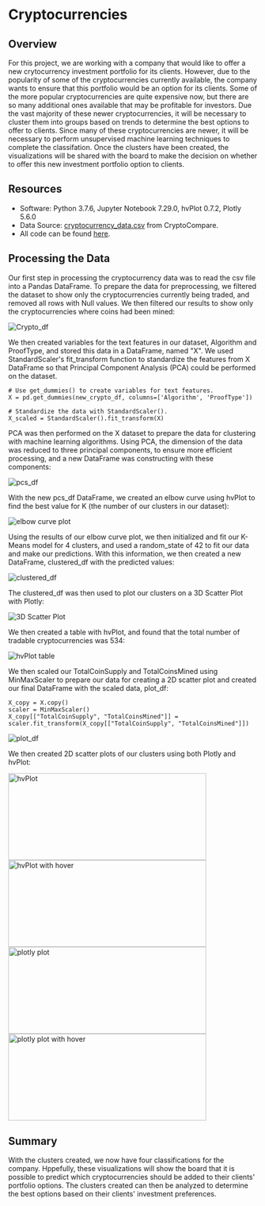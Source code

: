 # Cryptocurrencies

## Overview

For this project, we are working with a company that would like to offer a new crytocurrency investment portfolio for its clients. However, due to the popularity of some of the cryptocurrencies currently available, the company wants to ensure that this portfolio would be an option for its clients. Some of the more popular cryptocurrencies are quite expensive now, but there are so many additional ones available that may be profitable for investors. Due the vast majority of these newer cryptocurrencies, it will be necessary to cluster them into groups based on trends to determine the best options to offer to clients. Since many of these cryptocurrencies are newer, it will be necessary to perform unsupervised machine learning techniques to complete the classifation. Once the clusters have been created, the visualizations will be shared with the board to make the decision on whether to offer this new investment portfolio option to clients.

## Resources

* Software: Python 3.7.6, Jupyter Notebook 7.29.0, hvPlot 0.7.2, Plotly 5.6.0
* Data Source: [cryptocurrency_data.csv](https://min-api.cryptocompare.com/data/all/coinlist) from CryptoCompare. 
* All code can be found [here](https://github.com/crtallent/Cryptocurrencies/blob/main/crypto_clustering.ipynb).

## Processing the Data

Our first step in processing the cryptocurrency data was to read the csv file into a Pandas DataFrame. To prepare the data for preprocessing, we filtered the dataset to show only the cryptocurrencies currently being traded, and removed all rows with Null values. We then filtered our results to show only the cryptocurrencies where coins had been mined:

<img src="https://github.com/crtallent/Cryptocurrencies/blob/main/Resources/Images/new_crypto_df.png" alt="Crypto_df" title="Crypto_df" />

We then created variables for the text features in our dataset, Algorithm and ProofType, and stored this data in a DataFrame, named "X". We used StandardScaler's fit_transform function to standardize the features from X DataFrame so that Principal Component Analysis (PCA) could be performed on the dataset.  

~~~
# Use get_dummies() to create variables for text features.
X = pd.get_dummies(new_crypto_df, columns=['Algorithm', 'ProofType'])

# Standardize the data with StandardScaler().
X_scaled = StandardScaler().fit_transform(X)
~~~

PCA was then performed on the X dataset to prepare the data for clustering with machine learning algorithms. Using PCA, the dimension of the data was reduced to three principal components, to ensure more efficient processing, and a new DataFrame was constructing with these components:

<img src="https://github.com/crtallent/Cryptocurrencies/blob/main/Resources/Images/PCA.png" alt="pcs_df" title="pcs_df" />

With the new pcs_df DataFrame, we created an elbow curve using hvPlot to find the best value for K (the number of our clusters in our dataset):

<img src="https://github.com/crtallent/Cryptocurrencies/blob/main/Resources/Images/Elbow.png" alt="elbow curve plot" title="Elbow Curve" />

Using the results of our elbow curve plot, we then initialized and fit our K-Means model for 4 clusters, and used a random_state of 42 to fit our data and make our predictions. With this information, we then created a new DataFrame, clustered_df with the predicted values: 

<img src="https://github.com/crtallent/Cryptocurrencies/blob/main/Resources/Images/Clustered.png" alt="clustered_df" title="clustered_df" />

The clustered_df was then used to plot our clusters on a 3D Scatter Plot with Plotly:

<img src="https://github.com/crtallent/Cryptocurrencies/blob/main/Resources/Images/3d_scatter.png" alt="3D Scatter Plot" title="3D Scatter Plot" />

We then created a table with hvPlot, and found that the total number of tradable cryptocurrencies was 534:

<img src="https://github.com/crtallent/Cryptocurrencies/blob/main/Resources/Images/hvplot_table.png" alt="hvPlot table" title="hvPlot table" />

We then scaled our TotalCoinSupply and TotalCoinsMined using MinMaxScaler to prepare our data for creating a 2D scatter plot and created our final DataFrame with the scaled data, plot_df:

~~~
X_copy = X.copy()
scaler = MinMaxScaler()
X_copy[["TotalCoinSupply", "TotalCoinsMined"]] = scaler.fit_transform(X_copy[["TotalCoinSupply", "TotalCoinsMined"]])
~~~

<img src="https://github.com/crtallent/Cryptocurrencies/blob/main/Resources/Images/plot_df.png" alt="plot_df" title="plot_df" />

We then created 2D scatter plots of our clusters using both Plotly and hvPlot:

<p float="left">
  <img src="https://github.com/crtallent/Cryptocurrencies/blob/main/Resources/Images/hvplot1.png" title="hvPlot" width="400" height="175"/>
  <img src="https://github.com/crtallent/Cryptocurrencies/blob/main/Resources/Images/hvplot.png" title="hvPlot with hover" width="400" height="175" /> 
  <img src="https://github.com/crtallent/Cryptocurrencies/blob/main/Resources/Images/plotly%20plot_df.png" title="plotly plot" width="400" height="175" />
  <img src="https://github.com/crtallent/Cryptocurrencies/blob/main/Resources/Images/plotly1.png" title="plotly plot with hover" width="400" height="175" />
</p>

## Summary

With the clusters created, we now have four classifications for the company. Hppefully, these visualizations will show the board that it is possible to predict which cryptocurrencies should be added to their clients' portfolio options. The clusters created can then be analyzed to determine the best options based on their clients' investment preferences. 
